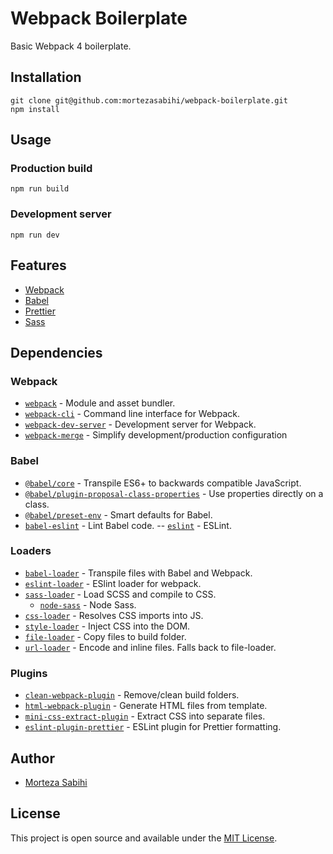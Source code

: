 # Webpack Boilerplate

Basic Webpack 4 boilerplate.

## Installation

```
git clone git@github.com:mortezasabihi/webpack-boilerplate.git
npm install

```

## Usage

### Production build

```
npm run build
```

### Development server

```
npm run dev
```

## Features

- [Webpack](https://webpack.js.org/)
- [Babel](https://babeljs.io/)
- [Prettier](https://prettier.io/)
- [Sass](https://sass-lang.com/)

## Dependencies

### Webpack

- [`webpack`](https://github.com/webpack/webpack) - Module and asset bundler.
- [`webpack-cli`](https://github.com/webpack/webpack-cli) - Command line interface for Webpack.
- [`webpack-dev-server`](https://github.com/webpack/webpack-dev-server) - Development server for Webpack.
- [`webpack-merge`](https://github.com/survivejs/webpack-merge) - Simplify development/production configuration

### Babel

- [`@babel/core`](https://www.npmjs.com/package/@babel/core) - Transpile ES6+ to backwards compatible JavaScript.
- [`@babel/plugin-proposal-class-properties`](https://babeljs.io/docs/en/babel-plugin-proposal-class-properties) - Use properties directly on a class.
- [`@babel/preset-env`](https://babeljs.io/docs/en/babel-preset-env) - Smart defaults for Babel.
- [`babel-eslint`](https://github.com/babel/babel-eslint) - Lint Babel code.
  -- [`eslint`](https://github.com/eslint/eslint) - ESLint.

### Loaders

- [`babel-loader`](https://webpack.js.org/loaders/babel-loader/) - Transpile files with Babel and Webpack.
- [`eslint-loader`](https://github.com/webpack-contrib/eslint-loader/) - ESlint loader for webpack.
- [`sass-loader`](https://webpack.js.org/loaders/sass-loader/) - Load SCSS and compile to CSS.
  - [`node-sass`](https://github.com/sass/node-sass) - Node Sass.
- [`css-loader`](https://webpack.js.org/loaders/css-loader/) - Resolves CSS imports into JS.
- [`style-loader`](https://webpack.js.org/loaders/style-loader/) - Inject CSS into the DOM.
- [`file-loader`](https://webpack.js.org/loaders/file-loader/) - Copy files to build folder.
- [`url-loader`](https://webpack.js.org/loaders/url-loader/) - Encode and inline files. Falls back to file-loader.

### Plugins

- [`clean-webpack-plugin`](https://github.com/johnagan/clean-webpack-plugin/) - Remove/clean build folders. 
- [`html-webpack-plugin`](https://github.com/jantimon/html-webpack-plugin/) - Generate HTML files from template. 
- [`mini-css-extract-plugin`](https://github.com/webpack-contrib/mini-css-extract-plugin/) - Extract CSS into separate files. 
- [`eslint-plugin-prettier`](https://github.com/prettier/eslint-plugin-prettier/) - ESLint plugin for Prettier formatting. 

## Author

- [Morteza Sabihi](https://github.com/mortezasabihi)

## License

This project is open source and available under the [MIT License](https://github.com/mortezasabihi/webpack-boilerplate/blob/master/LICENSE).
